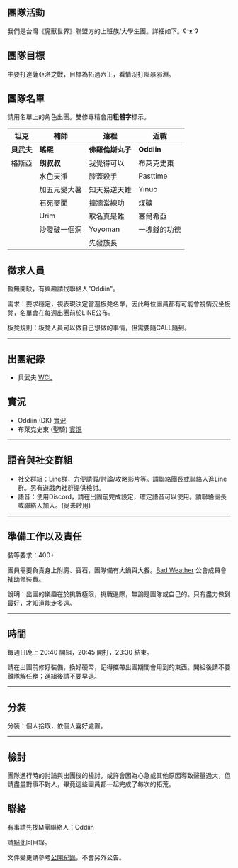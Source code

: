 ## 團隊活動

我們是台灣《魔獸世界》聯盟方的上班族/大學生團。詳細如下。ʕᵔᴥᵔʔ

## 團隊目標

主要打達薩亞洛之戰，目標為拓過六王，看情況打風暴邪淵。

## 團隊名單

請用名單上的角色出團。雙修專精會用**粗體字**標示。

| **坦克**             | **補師**          | **遠程**               | **近戰**    |
| -------------------- | ----------------- | --------------------- | ----------- |
|  **貝武夫**          |  **瑤熙**         |   **佛羅倫斯丸子**     |  **Oddiin** |
|  格斯亞              |  **朗叔叔**           |   我覺得可以            | 布萊克史東  |
|                      |  水色天淨          |  膝蓋殺手             | Pasttime   |
|                      |   加五元變大薯     |   知天易逆天難         |  Yinuo     |
|                      |   石宛麥面         |   撞牆當練功          |   煤礦      |
|                      |   Urim            |   取名真是難           |  塞爾希亞   |
|                      |   沙發破一個洞     |   Yoyoman             | 一塊錢的功德|
|                      |                   |   先發族長             |            |

## 徵求人員

暫無開缺，有興趣請找聯絡人"Oddiin"。

需求：要求穩定，視表現決定當週板凳名單，因此每位團員都有可能會視情況坐板凳，名單會在每週出團前於LINE公布。

板凳規則：板凳人員可以做自己想做的事情，但需要隨CALL隨到。

---

## 出團紀錄

- 貝武夫 [WCL](https://www.warcraftlogs.com/user/reports-list/256518/)

## 實況

- Oddiin (DK) [實況](https://www.twitch.tv/edwinlee13)
- 布萊克史東 (聖騎) [實況](https://www.youtube.com/user/jimmy01021991)

--- 

## 語音與社交群組

- 社交群組：Line群，方便請假/討論/攻略影片等。請聯絡團長或聯絡人進Line群。另有遊戲內社群提供檢討。
- 語音：使用Discord，請在出團前完成設定，確定語音可以使用。請聯絡團長或聯絡人加入。(尚未啟用)

---

## 準備工作以及責任

裝等要求：400+

團員需要負責身上附魔、寶石，團隊備有大鍋與大餐。[Bad Weather](index.html) 公會成員會補助修裝費。

說明：出團的樂趣在於挑戰極限，挑戰邊際，無論是團隊或自己的。只有盡力做到最好，才知道能走多遠。

---

## 時間

每週日晚上 20:40 開組，20:45 開打，23:30 結束。

請在出團前修好裝備，換好硬幣，記得攜帶出團期間會用到的東西。開組後請不要離隊解任務；進組後請不要早退。

---
## 分裝

分裝：個人拾取，依個人喜好處置。

---

## 檢討

團隊進行時的討論與出團後的檢討，或許會因為心急或其他原因導致聲量過大，但請盡量對事不對人，畢竟這些團員都一起完成了每次的拓荒。

## 聯絡

有事請先找M團聯絡人：Oddiin

請[點此](index.html)回目錄。

文件變更請參考[公開紀錄](https://github.com/badbadweather/badbadweather.github.io/commits/master/m.md)，不會另外公告。
